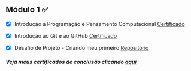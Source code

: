 ## Módulo 1 :white_check_mark:

- [x] Introdução a Programação e Pensamento Computacional [Certificado](https://github.com/thauamoreira/Estudos/blob/main/Modulo%201/Certificados/Introdu%C3%A7%C3%A3o%20%C3%A0%20Programa%C3%A7%C3%A3o%20e%20Pensamento%20computacional.pdf)
- [x] Introdução ao Git e ao GitHub [Certificado](https://github.com/thauamoreira/Estudos/blob/main/Modulo%201/Certificados/Introdu%C3%A7%C3%A3o%20ao%20Git%20e%20GitHub.pdf)
- [x] Desafio de Projeto - Criando meu primeiro [Repositório](https://github.com/thauamoreira/Estudos)



##### Veja meus certificados de conclusão clicando [aqui](https://github.com/thauamoreira/Estudos/tree/main/Modulo%201/Certificados)